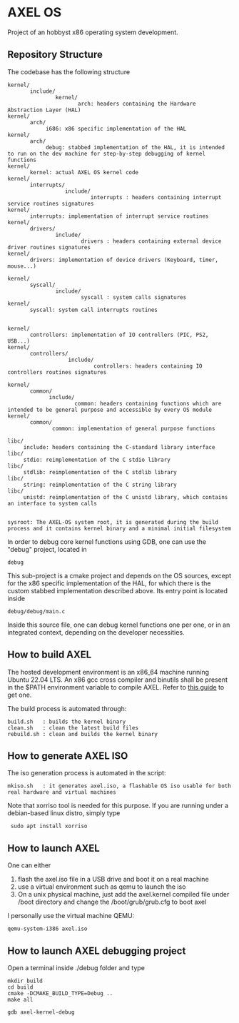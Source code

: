 # AXEL OS

Project of an hobbyst x86 operating system development.

## Repository Structure

The codebase has the following structure

    kernel/
           include/
                   kernel/
                          arch: headers containing the Hardware Abstraction Layer (HAL)
    kernel/
           arch/
                i686: x86 specific implementation of the HAL
    kernel/
           arch/
                debug: stabbed implementation of the HAL, it is intended to run on the dev machine for step-by-step debugging of kernel functions
    kernel/
           kernel: actual AXEL OS kernel code
    kernel/
           interrupts/
                      include/
                              interrupts : headers containing interrupt service routines signatures
    kernel/
           interrupts: implementation of interrupt service routines
    kernel/
           drivers/
                   include/
                           drivers : headers containing external device driver routines signatures
    kernel/
           drivers: implementation of device drivers (Keyboard, timer, mouse...)

    kernel/
           syscall/
                   include/
                           syscall : system calls signatures
    kernel/
           syscall: system call interrupts routines

   
    kernel/
           controllers: implementation of IO controllers (PIC, PS2, USB...)
    kernel/
           controllers/
                       include/
                               controllers: headers containing IO controllers routines signatures
 
    kernel/
           common/
                 include/
                         common: headers containing functions which are intended to be general purpose and accessible by every OS module
    kernel/
           common/
                  common: implementation of general purpose functions

    libc/
         include: headers containing the C-standard library interface
    libc/
         stdio: reimplementation of the C stdio library
    libc/
         stdlib: reimplementation of the C stdlib library
    libc/
         string: reimplementation of the C string library
    libc/
         unistd: reimplementation of the C unistd library, which contains an interface to system calls


    sysroot: The AXEL-OS system root, it is generated during the build process and it contains kernel binary and a minimal initial filesystem
    

In order to debug core kernel functions using GDB, one can use the "debug" project, located in
    
    debug

This sub-project is a cmake project and depends on the OS sources, except for the x86 specific implementation of the HAL, for which there is the custom stabbed implementation described above.
Its entry point is located inside

    debug/debug/main.c

Inside this source file, one can debug kernel functions one per one, or in an integrated context, depending on the developer necessities.

## How to build AXEL

The hosted development environment is an x86_64 machine running Ubuntu 22.04 LTS.
An x86 gcc cross compiler and binutils shall be present in the $PATH environment variable to compile AXEL.
Refer to [this guide](https://wiki.osdev.org/GCC_Cross-Compiler) to get one.

The build process is automated through:

    build.sh   : builds the kernel binary
    clean.sh   : clean the latest build files
    rebuild.sh : clean and builds the kernel binary

## How to generate AXEL ISO

The iso generation process is automated in the script:

    mkiso.sh   : it generates axel.iso, a flashable OS iso usable for both real hardware and virtual machines

 Note that xorriso tool is needed for this purpose. If you are running under a debian-based linux distro, simply type

     sudo apt install xorriso

## How to launch AXEL                

One can either

    
1. flash the axel.iso file in a USB drive and boot it on a real machine
2. use a virtual environment such as qemu to launch the iso
3. On a unix physical machine, just add the axel.kernel compiled file under /boot directory and change the /boot/grub/grub.cfg to boot axel


I personally use the virtual machine QEMU:

    qemu-system-i386 axel.iso

## How to launch AXEL debugging project

Open a terminal inside ./debug folder and type

    mkdir build
    cd build
    cmake -DCMAKE_BUILD_TYPE=Debug ..
    make all

    gdb axel-kernel-debug
